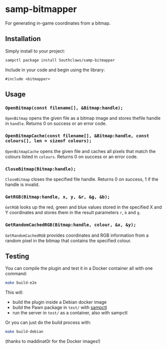 # samp-bitmapper

For generating in-game coordinates from a bitmap.

## Installation

Simply install to your project:

```bash
sampctl package install Southclaws/samp-bitmapper
```

Include in your code and begin using the library:

```pawn
#include <bitmapper>
```

## Usage

### `OpenBitmap(const filename[], &Bitmap:handle);`

`OpenBitmap` opens the given file as a bitmap image and stores thefile handle in
`handle`. Returns 0 on success or an error code.

### `OpenBitmapCache(const filename[], &Bitmap:handle, const colours[], len = sizeof colours);`

`OpenBitmapCache` opens the given file and caches all pixels that match the
colours listed in `colours`. Returns 0 on success or an error code.

### `CloseBitmap(Bitmap:handle);`

`CloseBitmap` closes the specified file handle. Returns 0 on success, 1 if the
handle is invalid.

### `GetRGB(Bitmap:handle, x, y, &r, &g, &b);`

`GetRGB` looks up the red, green and blue values stored in the specified X and Y
coordinates and stores them in the result parameters `r`, `b` and `g`.

### `GetRandomCachedRGB(Bitmap:handle, colour, &x, &y);`

`GetRandomCachedRGB` provides coordinates and RGB information from a random
pixel in the bitmap that contains the specified colour.

## Testing

You can compile the plugin and test it in a Docker container all with one
command:

```bash
make build-e2e
```

This will:

- build the plugin inside a Debian docker image
- build the Pawn package in `test/` with [sampctl](http://sampctl.com)
- run the server in `test/` as a container, also with sampctl

Or you can just do the build process with:

```bash
make build-debian
```

(thanks to maddinat0r for the Docker images!)
